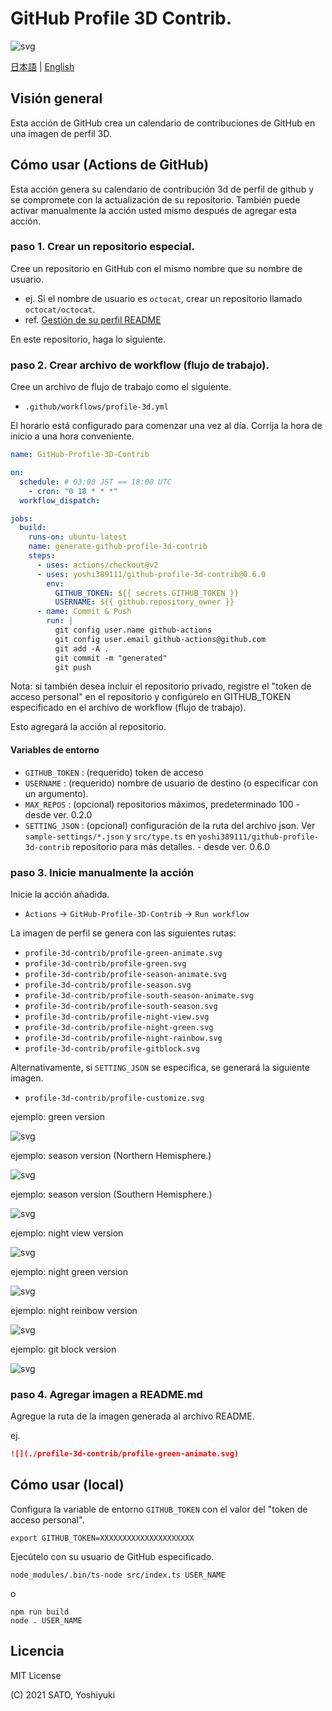 # GitHub Profile 3D Contrib.

![svg](https://raw.githubusercontent.com/yoshi389111/github-profile-3d-contrib/main/docs/demo/profile-gitblock.svg)

[日本語](./README.ja-jp.md) | [English](/README.md)

## Visión general

Esta acción de GitHub crea un calendario de contribuciones de GitHub en una imagen de perfil 3D.

## Cómo usar (Actions de GitHub)

Esta acción genera su calendario de contribución 3d de perfil de github y se compromete con la actualización de su repositorio.
También puede activar manualmente la acción usted mismo después de agregar esta acción.

### paso 1. Crear un repositorio especial.

Cree un repositorio en GitHub con el mismo nombre que su nombre de usuario.

* ej. Si el nombre de usuario es `octocat`, crear un repositorio llamado `octocat/octocat`.
* ref. [Gestión de su perfil README](https://docs.github.com/es/account-and-profile/setting-up-and-managing-your-github-profile/customizing-your-profile/managing-your-profile-readme)

En este repositorio, haga lo siguiente.

### paso 2. Crear archivo de workflow (flujo de trabajo).

Cree un archivo de flujo de trabajo como el siguiente.

* `.github/workflows/profile-3d.yml`

El horario está configurado para comenzar una vez al día.
Corrija la hora de inicio a una hora conveniente.

```yaml:.github/workflows/profile-3d.yml
name: GitHub-Profile-3D-Contrib

on:
  schedule: # 03:00 JST == 18:00 UTC
    - cron: "0 18 * * *"
  workflow_dispatch:

jobs:
  build:
    runs-on: ubuntu-latest
    name: generate-github-profile-3d-contrib
    steps:
      - uses: actions/checkout@v2
      - uses: yoshi389111/github-profile-3d-contrib@0.6.0
        env:
          GITHUB_TOKEN: ${{ secrets.GITHUB_TOKEN }}
          USERNAME: ${{ github.repository_owner }}
      - name: Commit & Push
        run: |
          git config user.name github-actions
          git config user.email github-actions@github.com
          git add -A .
          git commit -m "generated"
          git push
```

Nota: si también desea incluir el repositorio privado, registre el "token de acceso personal" en el repositorio y configúrelo en GITHUB_TOKEN especificado en el archivo de workflow (flujo de trabajo).

Esto agregará la acción al repositorio.

#### Variables de entorno

* `GITHUB_TOKEN` : (requerido) token de acceso
* `USERNAME` : (requerido) nombre de usuario de destino (o especificar con un argumento).
* `MAX_REPOS` : (opcional) repositorios máximos, predeterminado 100 - desde ver. 0.2.0
* `SETTING_JSON` : (opcional) configuración de la ruta del archivo json. Ver `sample-settings/*.json` y `src/type.ts` en `yoshi389111/github-profile-3d-contrib` repositorio para más detalles. - desde ver. 0.6.0

### paso 3. Inicie manualmente la acción

Inicie la acción añadida.

* `Actions` -> `GitHub-Profile-3D-Contrib` -> `Run workflow`

La imagen de perfil se genera con las siguientes rutas:

* `profile-3d-contrib/profile-green-animate.svg`
* `profile-3d-contrib/profile-green.svg`
* `profile-3d-contrib/profile-season-animate.svg`
* `profile-3d-contrib/profile-season.svg`
* `profile-3d-contrib/profile-south-season-animate.svg`
* `profile-3d-contrib/profile-south-season.svg`
* `profile-3d-contrib/profile-night-view.svg`
* `profile-3d-contrib/profile-night-green.svg`
* `profile-3d-contrib/profile-night-rainbow.svg`
* `profile-3d-contrib/profile-gitblock.svg`

Alternativamente, si `SETTING_JSON` se especifica, se generará la siguiente imagen.

* `profile-3d-contrib/profile-customize.svg`

ejemplo: green version

![svg](https://raw.githubusercontent.com/yoshi389111/github-profile-3d-contrib/main/docs/demo/profile-green-animate.svg)

ejemplo: season version (Northern Hemisphere.)

![svg](https://raw.githubusercontent.com/yoshi389111/github-profile-3d-contrib/main/docs/demo/profile-season-animate.svg)

ejemplo: season version (Southern Hemisphere.)

![svg](https://raw.githubusercontent.com/yoshi389111/github-profile-3d-contrib/main/docs/demo/profile-south-season-animate.svg)

ejemplo: night view version

![svg](https://raw.githubusercontent.com/yoshi389111/github-profile-3d-contrib/main/docs/demo/profile-night-view.svg)

ejemplo: night green version

![svg](https://raw.githubusercontent.com/yoshi389111/github-profile-3d-contrib/main/docs/demo/profile-night-green.svg)

ejemplo: night reinbow version

![svg](https://raw.githubusercontent.com/yoshi389111/github-profile-3d-contrib/main/docs/demo/profile-night-rainbow.svg)

ejemplo: git block version

![svg](https://raw.githubusercontent.com/yoshi389111/github-profile-3d-contrib/main/docs/demo/profile-gitblock.svg)

### paso 4. Agregar imagen a README.md

Agregue la ruta de la imagen generada al archivo README.

ej.

```md
![](./profile-3d-contrib/profile-green-animate.svg)
```

## Cómo usar (local)

Configura la variable de entorno `GITHUB_TOKEN` con el valor del "token de acceso personal".

```shell-session
export GITHUB_TOKEN=XXXXXXXXXXXXXXXXXXXXX
```

Ejecútelo con su usuario de GitHub especificado.

```shell-session
node_modules/.bin/ts-node src/index.ts USER_NAME
```

o

```shell-session
npm run build
node . USER_NAME
```

## Licencia

MIT License

(C) 2021 SATO, Yoshiyuki
